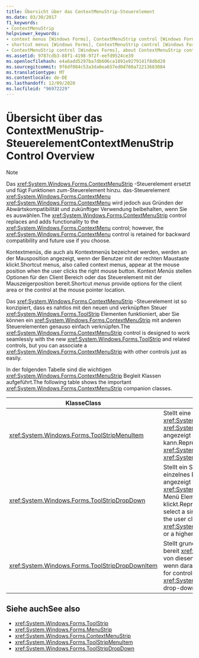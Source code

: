 ```yaml
---
title: Übersicht über das ContextMenuStrip-Steuerelement
ms.date: 03/30/2017
f1_keywords:
- ContextMenuStrip
helpviewer_keywords:
- context menus [Windows Forms], ContextMenuStrip control [Windows Forms]
- shortcut menus [Windows Forms], ContextMenuStrip control [Windows Forms]
- ContextMenuStrip control [Windows Forms], about ContextMenuStrip control
ms.assetid: 9787cdb3-88f1-4198-972f-eefd9524ce39
ms.openlocfilehash: e4a6add5297ba7db606ca1891e9279141f8d6d20
ms.sourcegitcommit: 9f6df084c53a3da0ea657ed0d708a72213683084
ms.translationtype: MT
ms.contentlocale: de-DE
ms.lasthandoff: 12/09/2020
ms.locfileid: "96972229"
---
```

# <a name="contextmenustrip-control-overview"></a><span data-ttu-id="adbb3-102">Übersicht über das ContextMenuStrip-Steuerelement</span><span class="sxs-lookup"><span data-stu-id="adbb3-102">ContextMenuStrip Control Overview</span></span>
> [!NOTE]
> <span data-ttu-id="adbb3-103">Das <xref:System.Windows.Forms.ContextMenuStrip> -Steuerelement ersetzt und fügt Funktionen zum-Steuerelement hinzu. das-Steuerelement <xref:System.Windows.Forms.ContextMenu> <xref:System.Windows.Forms.ContextMenu> wird jedoch aus Gründen der Abwärtskompatibilität und zukünftiger Verwendung beibehalten, wenn Sie es auswählen.</span><span class="sxs-lookup"><span data-stu-id="adbb3-103">The <xref:System.Windows.Forms.ContextMenuStrip> control replaces and adds functionality to the <xref:System.Windows.Forms.ContextMenu> control; however, the <xref:System.Windows.Forms.ContextMenu> control is retained for backward compatibility and future use if you choose.</span></span>  
  
 <span data-ttu-id="adbb3-104">Kontextmenüs, die auch als Kontextmenüs bezeichnet werden, werden an der Mausposition angezeigt, wenn der Benutzer mit der rechten Maustaste klickt.</span><span class="sxs-lookup"><span data-stu-id="adbb3-104">Shortcut menus, also called context menus, appear at the mouse position when the user clicks the right mouse button.</span></span> <span data-ttu-id="adbb3-105">Kontext *Menüs* stellen Optionen für den Client Bereich oder das Steuerelement mit der Mauszeigerposition bereit.</span><span class="sxs-lookup"><span data-stu-id="adbb3-105">Shortcut *menus* provide options for the client area or the control at the mouse pointer location.</span></span>  
  
 <span data-ttu-id="adbb3-106">Das <xref:System.Windows.Forms.ContextMenuStrip> -Steuerelement ist so konzipiert, dass es nahtlos mit den neuen und verknüpften Steuer <xref:System.Windows.Forms.ToolStrip> Elementen funktioniert, aber Sie können ein <xref:System.Windows.Forms.ContextMenuStrip> mit anderen Steuerelementen genauso einfach verknüpfen.</span><span class="sxs-lookup"><span data-stu-id="adbb3-106">The <xref:System.Windows.Forms.ContextMenuStrip> control is designed to work seamlessly with the new <xref:System.Windows.Forms.ToolStrip> and related controls, but you can associate a <xref:System.Windows.Forms.ContextMenuStrip> with other controls just as easily.</span></span>  
  
 <span data-ttu-id="adbb3-107">In der folgenden Tabelle sind die wichtigen <xref:System.Windows.Forms.ContextMenuStrip> Begleit Klassen aufgeführt.</span><span class="sxs-lookup"><span data-stu-id="adbb3-107">The following table shows the important <xref:System.Windows.Forms.ContextMenuStrip> companion classes.</span></span>  
  
|<span data-ttu-id="adbb3-108">Klasse</span><span class="sxs-lookup"><span data-stu-id="adbb3-108">Class</span></span>|<span data-ttu-id="adbb3-109">BESCHREIBUNG</span><span class="sxs-lookup"><span data-stu-id="adbb3-109">Description</span></span>|  
|-----------|-----------------|  
|<xref:System.Windows.Forms.ToolStripMenuItem>|<span data-ttu-id="adbb3-110">Stellt eine Option dar, die in einem <xref:System.Windows.Forms.MenuStrip> oder einem <xref:System.Windows.Forms.ContextMenuStrip> angezeigt wird, und die ausgewählt werden kann.</span><span class="sxs-lookup"><span data-stu-id="adbb3-110">Represents a selectable option displayed on a <xref:System.Windows.Forms.MenuStrip> or <xref:System.Windows.Forms.ContextMenuStrip>.</span></span>|  
|<xref:System.Windows.Forms.ToolStripDropDown>|<span data-ttu-id="adbb3-111">Stellt ein Steuerelement dar, mit dem der Benutzer ein einzelnes Element aus einer Liste auswählen kann, die angezeigt wird, wenn der Benutzer auf ein <xref:System.Windows.Forms.ToolStripDropDownButton> Menü Element oder ein höheres Menü Element klickt.</span><span class="sxs-lookup"><span data-stu-id="adbb3-111">Represents a control that enables the user to select a single item from a list that is displayed when the user clicks a <xref:System.Windows.Forms.ToolStripDropDownButton> or a higher-level menu item.</span></span>|  
|<xref:System.Windows.Forms.ToolStripDropDownItem>|<span data-ttu-id="adbb3-112">Stellt grundlegende Funktionen für Steuerelemente bereit <xref:System.Windows.Forms.ToolStripItem> , die von diesen Dropdown Elementen angezeigt werden, wenn darauf geklickt wird.</span><span class="sxs-lookup"><span data-stu-id="adbb3-112">Provides basic functionality for controls derived from <xref:System.Windows.Forms.ToolStripItem> that display drop-down items when clicked.</span></span>|  
  
## <a name="see-also"></a><span data-ttu-id="adbb3-113">Siehe auch</span><span class="sxs-lookup"><span data-stu-id="adbb3-113">See also</span></span>

- <xref:System.Windows.Forms.ToolStrip>
- <xref:System.Windows.Forms.MenuStrip>
- <xref:System.Windows.Forms.ContextMenuStrip>
- <xref:System.Windows.Forms.ToolStripMenuItem>
- <xref:System.Windows.Forms.ToolStripDropDown>
